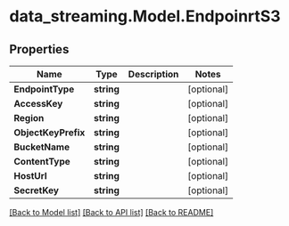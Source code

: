 # data_streaming.Model.EndpoinrtS3

## Properties

Name | Type | Description | Notes
------------ | ------------- | ------------- | -------------
**EndpointType** | **string** |  | [optional] 
**AccessKey** | **string** |  | [optional] 
**Region** | **string** |  | [optional] 
**ObjectKeyPrefix** | **string** |  | [optional] 
**BucketName** | **string** |  | [optional] 
**ContentType** | **string** |  | [optional] 
**HostUrl** | **string** |  | [optional] 
**SecretKey** | **string** |  | [optional] 

[[Back to Model list]](../README.md#documentation-for-models) [[Back to API list]](../README.md#documentation-for-api-endpoints) [[Back to README]](../README.md)

